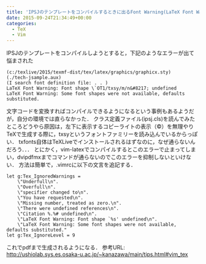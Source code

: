 ```yaml
---
title: 'IPSJのテンプレートをコンパイルするときに出るFont Warning(LaTeX Font Warning: Font shape `OT1/txsy/m/n&#8217; undefined)の対処法'
date: 2015-09-24T21:34:49+00:00
categories:
  - TeX
  - Vim
---
```

IPSJのテンプレートをコンパイルしようとすると，下記のようなエラーが出て悩まされた

```
(c:/texlive/2015/texmf-dist/tex/latex/graphics/graphicx.sty)
(./tech-jsample.aux)
(I search font definition file: . . )
LaTeX Font Warning: Font shape \`OT1/txsy/m/n&#8217; undefined
LaTeX Font Warning: Some font shapes were not available, defaults substituted.
``` 

文字コードを変換すればコンパイルできるようになるという事例もあるようだが，自分の環境では直らなかった． クラス定義ファイル(ipsj.cls)を読んでみたところどうやら原因は，左下に表示するコピーライトの表示（©）を無理やりTeXで生成する際に，txsyというフォントファミリーを読み込んでいるからっぽい． txfonts自体はTeXLiveでインストールされるはずなのに，なぜ通らないんだろう．．． とにかく，vim-latexでコンパイルするとこのエラーで止まってしまい，dvipdfmxまでコマンドが通らないのでこのエラーを抑制しないといけない． 方法は簡単で，.vimrcに以下の文言を追記する．

```
let g:Tex_IgnoredWarnings =
    \"Underfull\n".
    \"Overfull\n".
    \"specifier changed to\n".
    \"You have requested\n".
    \"Missing number, treated as zero.\n".
    \"There were undefined references\n".
    \"Citation %.%# undefined\n".
    \"LaTeX Font Warning: Font shape `%s' undefined\n".
    \"LaTeX Font Warning: Some font shapes were not available, defaults substituted."
let g:Tex_IgnoreLevel = 9
```

これでpdfまで生成されるようになる． 参考URL: <a href="http://ushiolab.sys.es.osaka-u.ac.jp/~kanazawa/main/tips.html#vim_tex" target="_blank">http://ushiolab.sys.es.osaka-u.ac.jp/~kanazawa/main/tips.html#vim_tex</a>
